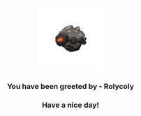 <p align="center">
            <img src="https://raw.githubusercontent.com/PokeAPI/sprites/master/sprites/pokemon/837.png" width="150" height="150">
          </p>
          <h3 align="center">You have been greeted by - <b>Rolycoly</b></h3>
          <h3 align="center">Have a nice day!</h3>
        